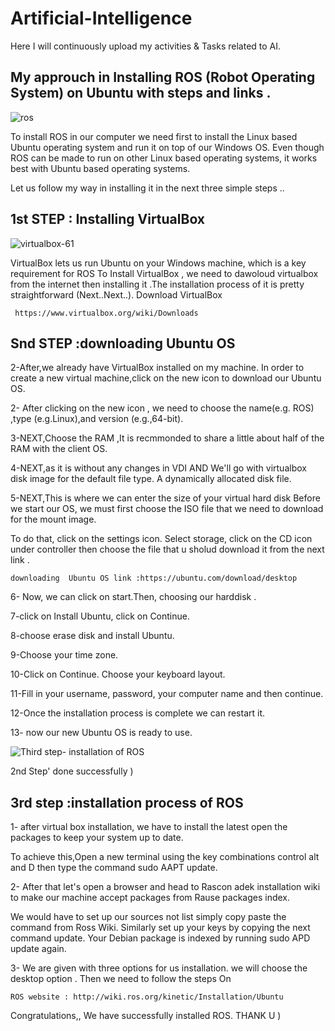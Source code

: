 # Artificial-Intelligence
Here I will continuously upload my activities &amp; Tasks related to AI.


## My approuch in Installing ROS (Robot Operating System) on Ubuntu with steps and links .
![ros](https://user-images.githubusercontent.com/67114907/91162855-55cad480-e6d5-11ea-9692-e7652f8ba8cb.jpg)

To install ROS in our computer we need first to install the Linux based Ubuntu operating system and run it on top of our Windows OS.
Even though ROS can be made to run on other Linux based operating systems,
it works best with Ubuntu based operating systems.

Let us follow my way in installing it in the next three simple steps ..

## 1st STEP : Installing VirtualBox
![virtualbox-61](https://user-images.githubusercontent.com/67114907/91163539-63cd2500-e6d6-11ea-8d55-f17cf82ebda2.png)

VirtualBox lets us run Ubuntu on your Windows machine, 
which is a key requirement for ROS
To Install VirtualBox ,
we need to dawoloud virtualbox from the internet then installing it .The installation process of it is pretty straightforward (Next..Next..).
Download VirtualBox 
```
 https://www.virtualbox.org/wiki/Downloads
 ```
 
## Snd STEP :downloading  Ubuntu OS
2-After,we already have VirtualBox  installed on my machine. In order to create
a new virtual machine,click on the new icon to download our Ubuntu OS.

2- After clicking on the new icon , we need to choose the name(e.g. ROS) ,type (e.g.Linux),and version (e.g.,64-bit).

3-NEXT,Choose the RAM ,It is recmmonded to share a little about half of the RAM with the client OS.

4-NEXT,as it is without any changes in VDI AND We'll go with virtualbox disk image for the default file type. A dynamically allocated disk file.

5-NEXT,This is where we can enter the size of your virtual hard disk
Before we start our OS, we must first choose the ISO file that we need to download for
the mount image. 

To do that, click on the settings icon. Select storage, click on the CD icon under controller then choose the file that u sholud download it from the next link .
```
downloading  Ubuntu OS link :https://ubuntu.com/download/desktop
```

6- Now, we can click on start.Then, choosing our harddisk .

7-click on Install Ubuntu, click on Continue. 

8-choose erase disk and install Ubuntu.

9-Choose your time zone. 

10-Click on Continue. Choose your keyboard layout.

11-Fill in your username, password, your computer name and then continue. 

12-Once the installation process is complete we can restart it.

13- now our new Ubuntu OS is ready to use.

![Third step- installation  of ROS](https://user-images.githubusercontent.com/67114907/91164364-962b5200-e6d7-11ea-8ecf-1a98314e316c.jpeg)

2nd Step' done successfully )

## 3rd step :installation process of ROS

1- after virtual box installation, we  have to install the latest open the
packages to keep your system up to date.

To achieve this,Open a new terminal using the key combinations control alt and  D then type the command sudo AAPT update.

2- After that let's open a browser and head to Rascon adek installation wiki
to make our machine accept packages from Rause packages index.

We would have to set up our sources not list simply copy paste the command from Ross Wiki.
Similarly set up your keys by copying the next command
update.
Your Debian package is indexed by running sudo APD update again.

3- We are given with three options for us installation.
we will choose the desktop option .
Then we need to follow the steps On 
```
ROS website : http://wiki.ros.org/kinetic/Installation/Ubuntu
```
Congratulations,, We have successfully installed ROS.
THANK U )
